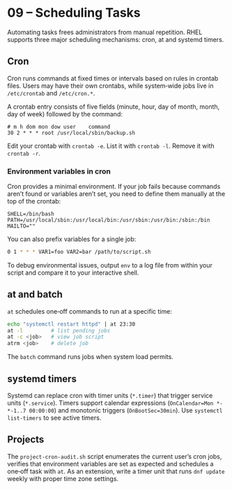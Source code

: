 # 09 – Scheduling Tasks

Automating tasks frees administrators from manual repetition.  RHEL supports three major scheduling mechanisms: cron, at and systemd timers.

## Cron

Cron runs commands at fixed times or intervals based on rules in crontab files.  Users may have their own crontabs, while system‑wide jobs live in `/etc/crontab` and `/etc/cron.*`.

A crontab entry consists of five fields (minute, hour, day of month, month, day of week) followed by the command:

```
# m h dom mon dow user    command
30 2 * * * root /usr/local/sbin/backup.sh
```

Edit your crontab with `crontab -e`.  List it with `crontab -l`.  Remove it with `crontab -r`.

### Environment variables in cron

Cron provides a minimal environment.  If your job fails because commands aren’t found or variables aren’t set, you need to define them manually at the top of the crontab:

```
SHELL=/bin/bash
PATH=/usr/local/sbin:/usr/local/bin:/usr/sbin:/usr/bin:/sbin:/bin
MAILTO=""
```

You can also prefix variables for a single job:

```bash
0 1 * * * VAR1=foo VAR2=bar /path/to/script.sh
```

To debug environmental issues, output `env` to a log file from within your script and compare it to your interactive shell.

## at and batch

`at` schedules one‑off commands to run at a specific time:

```bash
echo "systemctl restart httpd" | at 23:30
at -l         # list pending jobs
at -c <job>   # view job script
atrm <job>    # delete job
```

The `batch` command runs jobs when system load permits.

## systemd timers

Systemd can replace cron with timer units (`*.timer`) that trigger service units (`*.service`).  Timers support calendar expressions (`OnCalendar=Mon *-*-1..7 00:00:00`) and monotonic triggers (`OnBootSec=30min`).  Use `systemctl list-timers` to see active timers.

## Projects

The `project-cron-audit.sh` script enumerates the current user’s cron jobs, verifies that environment variables are set as expected and schedules a one‑off task with `at`.  As an extension, write a timer unit that runs `dnf update` weekly with proper time zone settings.
